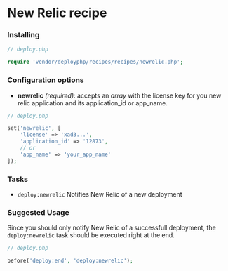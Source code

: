 # New Relic recipe

### Installing

```php
// deploy.php

require 'vendor/deployphp/recipes/recipes/newrelic.php';
```

### Configuration options

- **newrelic** *(required)*: accepts an *array* with the license key for you new relic application and its application_id or app_name.

```php
// deploy.php

set('newrelic', [
    'license' => 'xad3...',
    'application_id' => '12873',
    // or
    'app_name' => 'your_app_name'
]);
```

### Tasks

- `deploy:newrelic` Notifies New Relic of a new deployment

### Suggested Usage

Since you should only notify New Relic of a successfull deployment, the `deploy:newrelic` task should be executed right at the end.

```php
// deploy.php

before('deploy:end', 'deploy:newrelic');
```
